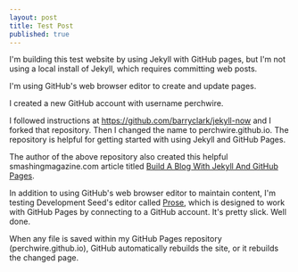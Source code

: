```yaml
---
layout: post
title: Test Post
published: true
---
```


I'm building this test website by using Jekyll with GitHub pages, but I'm not using a local install of Jekyll, which requires committing web posts.

I'm using GitHub's web browser editor to create and update pages.

I created a new GitHub account with username perchwire.

I followed instructions at <https://github.com/barryclark/jekyll-now> and I forked that repository. Then I changed the name to perchwire.github.io. The repository is helpful for getting started with using Jekyll and GitHub Pages.

The author of the above repository also created this helpful  smashingmagazine.com article titled [Build A Blog With Jekyll And GitHub Pages](https://www.smashingmagazine.com/2014/08/build-blog-jekyll-github-pages).

In addition to using GitHub's web browser editor to maintain content, I'm testing Development Seed's editor called [Prose](http://prose.io), which is designed to work with GitHub Pages by connecting to a GitHub account. It's pretty slick. Well done.

When any file is saved within my GitHub Pages repository (perchwire.github.io), GitHub automatically rebuilds the site, or it rebuilds the changed page.